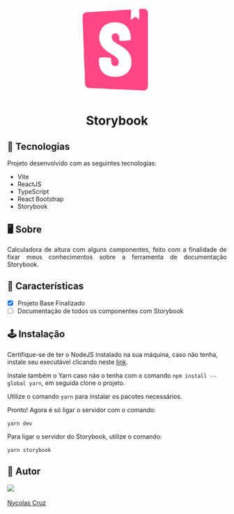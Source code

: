 <h1 align="center">
    <img alt="Storybook-logo" title="Storybook-logo" src="./public/storybook.png" width="200px" height="200px">
</h1>

<h1 align="center">Storybook</h1>

## 🚀 Tecnologias

<p>Projeto desenvolvido com as seguintes tecnologias:</p>

- Vite
- ReactJS
- TypeScript
- React Bootstrap
- Storybook

## 🖥️ Sobre

<p align="justify">Calculadora de altura com alguns componentes, feito com a finalidade de fixar meus conhecimentos sobre a ferramenta de documentação Storybook.</p>

## 🔧 Características

- [X] Projeto Base Finalizado
- [ ] Documentação de todos os componentes com Storybook 

## 🕹️ Instalação

Certifique-se de ter o NodeJS instalado na sua máquina, caso não tenha, instale seu executável clicando neste <a href="https://nodejs.org/pt-br/download/">link</a>.

Instale também o Yarn caso não o tenha com o comando ````npm install --global yarn````, em seguida clone o projeto.

Utilize o comando ````yarn```` para instalar os pacotes necessários.

Pronto! Agora é só ligar o servidor com o comando:
````
yarn dev
````

Para ligar o servidor do Storybook, utilize o comando:
````
yarn storybook
````

## 🐧 Autor

<a href="https://github.com/NycolasCruz">
    <img src="https://github.com/NycolasCruz.png"  width="15%">
    <p>Nycolas Cruz</p>
</a>
